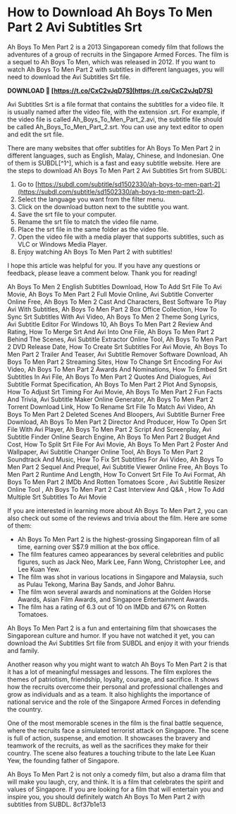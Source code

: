 
 
# How to Download Ah Boys To Men Part 2 Avi Subtitles Srt
 
Ah Boys To Men Part 2 is a 2013 Singaporean comedy film that follows the adventures of a group of recruits in the Singapore Armed Forces. The film is a sequel to Ah Boys To Men, which was released in 2012. If you want to watch Ah Boys To Men Part 2 with subtitles in different languages, you will need to download the Avi Subtitles Srt file.
 
**DOWNLOAD 🌟 [https://t.co/CxC2vJqD7S](https://t.co/CxC2vJqD7S)**


 
Avi Subtitles Srt is a file format that contains the subtitles for a video file. It is usually named after the video file, with the extension .srt. For example, if the video file is called Ah\_Boys\_To\_Men\_Part\_2.avi, the subtitle file should be called Ah\_Boys\_To\_Men\_Part\_2.srt. You can use any text editor to open and edit the srt file.
 
There are many websites that offer subtitles for Ah Boys To Men Part 2 in different languages, such as English, Malay, Chinese, and Indonesian. One of them is SUBDL[^1^], which is a fast and easy subtitle website. Here are the steps to download Ah Boys To Men Part 2 Avi Subtitles Srt from SUBDL:
 
1. Go to [https://subdl.com/subtitle/sd1502330/ah-boys-to-men-part-2](https://subdl.com/subtitle/sd1502330/ah-boys-to-men-part-2).
2. Select the language you want from the filter menu.
3. Click on the download button next to the subtitle you want.
4. Save the srt file to your computer.
5. Rename the srt file to match the video file name.
6. Place the srt file in the same folder as the video file.
7. Open the video file with a media player that supports subtitles, such as VLC or Windows Media Player.
8. Enjoy watching Ah Boys To Men Part 2 with subtitles!

I hope this article was helpful for you. If you have any questions or feedback, please leave a comment below. Thank you for reading!
 
Ah Boys To Men 2 English Subtitles Download,  How To Add Srt File To Avi Movie,  Ah Boys To Men Part 2 Full Movie Online,  Avi Subtitle Converter Online Free,  Ah Boys To Men 2 Cast And Characters,  Best Software To Play Avi With Subtitles,  Ah Boys To Men Part 2 Box Office Collection,  How To Sync Srt Subtitles With Avi Video,  Ah Boys To Men 2 Theme Song Lyrics,  Avi Subtitle Editor For Windows 10,  Ah Boys To Men Part 2 Review And Rating,  How To Merge Srt And Avi Into One File,  Ah Boys To Men Part 2 Behind The Scenes,  Avi Subtitle Extractor Online Tool,  Ah Boys To Men Part 2 DVD Release Date,  How To Create Srt Subtitles For Avi Movie,  Ah Boys To Men Part 2 Trailer And Teaser,  Avi Subtitle Remover Software Download,  Ah Boys To Men Part 2 Streaming Sites,  How To Change Srt Encoding For Avi Video,  Ah Boys To Men Part 2 Awards And Nominations,  How To Embed Srt Subtitles In Avi File,  Ah Boys To Men Part 2 Quotes And Dialogues,  Avi Subtitle Format Specification,  Ah Boys To Men Part 2 Plot And Synopsis,  How To Adjust Srt Timing For Avi Movie,  Ah Boys To Men Part 2 Fun Facts And Trivia,  Avi Subtitle Maker Online Generator,  Ah Boys To Men Part 2 Torrent Download Link,  How To Rename Srt File To Match Avi Video,  Ah Boys To Men Part 2 Deleted Scenes And Bloopers,  Avi Subtitle Burner Free Download,  Ah Boys To Men Part 2 Director And Producer,  How To Open Srt File With Avi Player,  Ah Boys To Men Part 2 Script And Screenplay,  Avi Subtitle Finder Online Search Engine,  Ah Boys To Men Part 2 Budget And Cost,  How To Split Srt File For Avi Movie,  Ah Boys To Men Part 2 Poster And Wallpaper,  Avi Subtitle Changer Online Tool,  Ah Boys To Men Part 2 Soundtrack And Music,  How To Fix Srt Subtitles For Avi Video,  Ah Boys To Men Part 2 Sequel And Prequel,  Avi Subtitle Viewer Online Free,  Ah Boys To Men Part 2 Runtime And Length,  How To Convert Srt File To Avi Format,  Ah Boys To Men Part 2 IMDb And Rotten Tomatoes Score ,  Avi Subtitle Resizer Online Tool ,  Ah Boys To Men Part 2 Cast Interview And Q&A ,  How To Add Multiple Srt Subtitles To Avi Movie
  
If you are interested in learning more about Ah Boys To Men Part 2, you can also check out some of the reviews and trivia about the film. Here are some of them:

- Ah Boys To Men Part 2 is the highest-grossing Singaporean film of all time, earning over S$7.9 million at the box office.
- The film features cameo appearances by several celebrities and public figures, such as Jack Neo, Mark Lee, Fann Wong, Christopher Lee, and Lee Kuan Yew.
- The film was shot in various locations in Singapore and Malaysia, such as Pulau Tekong, Marina Bay Sands, and Johor Bahru.
- The film won several awards and nominations at the Golden Horse Awards, Asian Film Awards, and Singapore Entertainment Awards.
- The film has a rating of 6.3 out of 10 on IMDb and 67% on Rotten Tomatoes.

Ah Boys To Men Part 2 is a fun and entertaining film that showcases the Singaporean culture and humor. If you have not watched it yet, you can download the Avi Subtitles Srt file from SUBDL and enjoy it with your friends and family.
  
Another reason why you might want to watch Ah Boys To Men Part 2 is that it has a lot of meaningful messages and lessons. The film explores the themes of patriotism, friendship, loyalty, courage, and sacrifice. It shows how the recruits overcome their personal and professional challenges and grow as individuals and as a team. It also highlights the importance of national service and the role of the Singapore Armed Forces in defending the country.
 
One of the most memorable scenes in the film is the final battle sequence, where the recruits face a simulated terrorist attack on Singapore. The scene is full of action, suspense, and emotion. It showcases the bravery and teamwork of the recruits, as well as the sacrifices they make for their country. The scene also features a touching tribute to the late Lee Kuan Yew, the founding father of Singapore.
 
Ah Boys To Men Part 2 is not only a comedy film, but also a drama film that will make you laugh, cry, and think. It is a film that celebrates the spirit and values of Singapore. If you are looking for a film that will entertain you and inspire you, you should definitely watch Ah Boys To Men Part 2 with subtitles from SUBDL.
 8cf37b1e13
 
